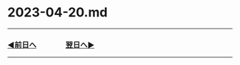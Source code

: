 # 2023-04-20.md

---

### [◀️前日へ](https://github.com/yuasys/chatty-journal/blob/main/2023/04/2023-04-19.md)&emsp;&emsp;&emsp;&emsp;[翌日へ▶️](https://github.com/yuasys/chatty-journal/blob/main/2023/04/2023-04-21.md)

---
